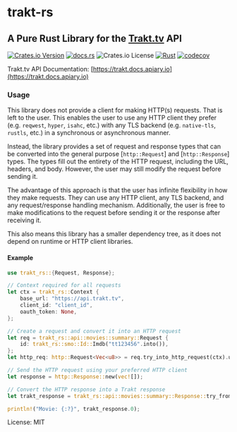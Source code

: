 # trakt-rs

## A Pure Rust Library for the [Trakt.tv](https://trakt.tv) API

[![Crates.io Version](https://img.shields.io/crates/v/trakt-rs)](https://crates.io/crates/trakt-rs)
[![docs.rs](https://img.shields.io/docsrs/trakt-rs)](https://docs.rs/trakt-rs)
![Crates.io License](https://img.shields.io/crates/l/trakt-rs)
[![Rust](https://github.com/ansg191/trakt/actions/workflows/rust.yml/badge.svg)](https://github.com/ansg191/trakt/actions/workflows/rust.yml)
[![codecov](https://codecov.io/gh/ansg191/trakt/graph/badge.svg?token=5UO8NZJ2C1)](https://codecov.io/gh/ansg191/trakt)

Trakt.tv API Documentation: [https://trakt.docs.apiary.io](https://trakt.docs.apiary.io)

### Usage

This library does not provide a client for making HTTP(s) requests.
That is left to the user. This enables the user to use any HTTP client they prefer
(e.g. `reqwest`, `hyper`, `isahc`, etc.) with any TLS backend (e.g. `native-tls`, `rustls`, etc.)
in a synchronous or asynchronous manner.

Instead, the library provides a set of request and response types that can be converted into the
general purpose [`http::Request`] and [`http::Response`] types.
The types fill out the entirety of the HTTP request, including the URL, headers, and body.
However, the user may still modify the request before sending it.

The advantage of this approach is that the user has infinite flexibility in how they make requests.
They can use any HTTP client, any TLS backend, and any request/response handling mechanism.
Additionally, the user is free to make modifications to the request before sending it or the
response after receiving it.

This also means this library has a smaller dependency tree, as it does not depend on
runtime or HTTP client libraries.

#### Example

```rust
use trakt_rs::{Request, Response};

// Context required for all requests
let ctx = trakt_rs::Context {
    base_url: "https://api.trakt.tv",
    client_id: "client_id",
    oauth_token: None,
};

// Create a request and convert it into an HTTP request
let req = trakt_rs::api::movies::summary::Request {
    id: trakt_rs::smo::Id::Imdb("tt123456".into()),
};
let http_req: http::Request<Vec<u8>> = req.try_into_http_request(ctx).unwrap();

// Send the HTTP request using your preferred HTTP client
let response = http::Response::new(vec![]);

// Convert the HTTP response into a Trakt response
let trakt_response = trakt_rs::api::movies::summary::Response::try_from_http_response(response).unwrap();

println!("Movie: {:?}", trakt_response.0);
```

License: MIT
